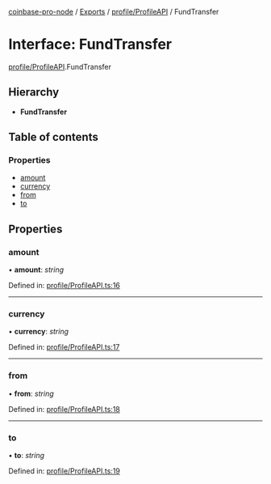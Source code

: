 [coinbase-pro-node](../../README.md) / [Exports](../../modules.md) / [profile/ProfileAPI](../../modules/profile_profileapi.md) / FundTransfer

# Interface: FundTransfer

[profile/ProfileAPI](../../modules/profile_profileapi.md).FundTransfer

## Hierarchy

- **FundTransfer**

## Table of contents

### Properties

- [amount](profileapi.fundtransfer.md#amount)
- [currency](profileapi.fundtransfer.md#currency)
- [from](profileapi.fundtransfer.md#from)
- [to](profileapi.fundtransfer.md#to)

## Properties

### amount

• **amount**: _string_

Defined in: [profile/ProfileAPI.ts:16](https://github.com/bennycode/coinbase-pro-node/blob/3350621/src/profile/ProfileAPI.ts#L16)

---

### currency

• **currency**: _string_

Defined in: [profile/ProfileAPI.ts:17](https://github.com/bennycode/coinbase-pro-node/blob/3350621/src/profile/ProfileAPI.ts#L17)

---

### from

• **from**: _string_

Defined in: [profile/ProfileAPI.ts:18](https://github.com/bennycode/coinbase-pro-node/blob/3350621/src/profile/ProfileAPI.ts#L18)

---

### to

• **to**: _string_

Defined in: [profile/ProfileAPI.ts:19](https://github.com/bennycode/coinbase-pro-node/blob/3350621/src/profile/ProfileAPI.ts#L19)
